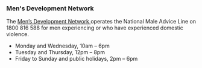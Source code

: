 ###  Men's Development Network

The [ Men’s Development Network ](https://mensnetwork.ie/) operates the
National Male Advice Line on 1800 816 588 for men experiencing or who have
experienced domestic violence.

  * Monday and Wednesday, 10am – 6pm 
  * Tuesday and Thursday, 12pm – 8pm 
  * Friday to Sunday and public holidays, 2pm – 6pm 
